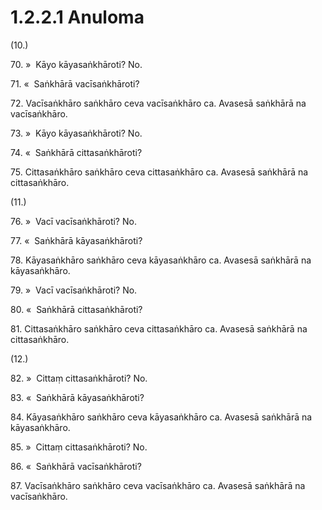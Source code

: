 # 1.2.2.1 Anuloma

(10.)

70\. »  Kāyo kāyasaṅkhāroti? No.

71\. «  Saṅkhārā vacīsaṅkhāroti?

72\. Vacīsaṅkhāro saṅkhāro ceva vacīsaṅkhāro ca. Avasesā saṅkhārā na vacīsaṅkhāro.

73\. »  Kāyo kāyasaṅkhāroti? No.

74\. «  Saṅkhārā cittasaṅkhāroti?

75\. Cittasaṅkhāro saṅkhāro ceva cittasaṅkhāro ca. Avasesā saṅkhārā na cittasaṅkhāro.

(11.)

76\. »  Vacī vacīsaṅkhāroti? No.

77\. «  Saṅkhārā kāyasaṅkhāroti?

78\. Kāyasaṅkhāro saṅkhāro ceva kāyasaṅkhāro ca. Avasesā saṅkhārā na kāyasaṅkhāro.

79\. »  Vacī vacīsaṅkhāroti? No.

80\. «  Saṅkhārā cittasaṅkhāroti?

81\. Cittasaṅkhāro saṅkhāro ceva cittasaṅkhāro ca. Avasesā saṅkhārā na cittasaṅkhāro.

(12.)

82\. »  Cittaṃ cittasaṅkhāroti? No.

83\. «  Saṅkhārā kāyasaṅkhāroti?

84\. Kāyasaṅkhāro saṅkhāro ceva kāyasaṅkhāro ca. Avasesā saṅkhārā na kāyasaṅkhāro.

85\. »  Cittaṃ cittasaṅkhāroti? No.

86\. «  Saṅkhārā vacīsaṅkhāroti?

87\. Vacīsaṅkhāro saṅkhāro ceva vacīsaṅkhāro ca. Avasesā saṅkhārā na vacīsaṅkhāro.

